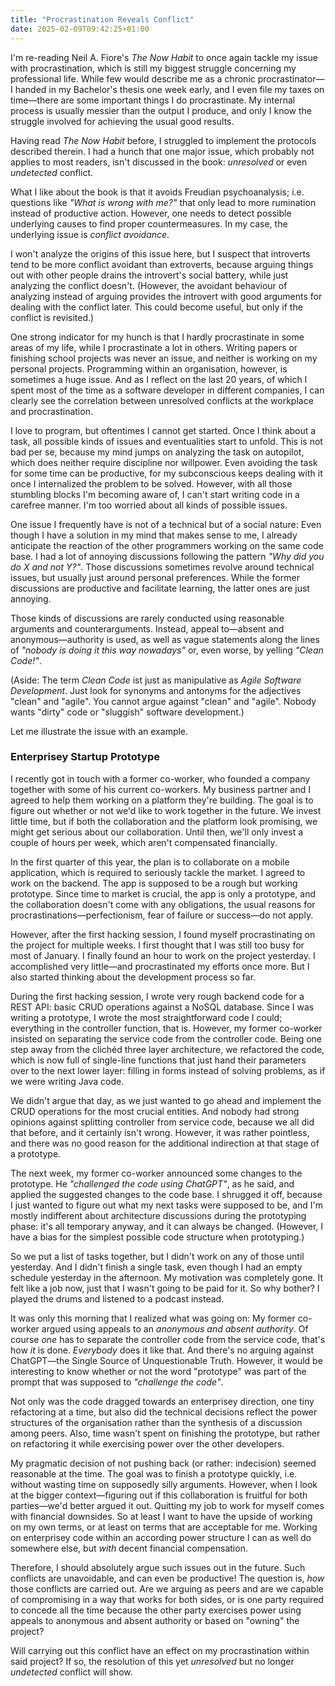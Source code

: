 ```yaml
---
title: "Procrastination Reveals Conflict"
date: 2025-02-09T09:42:25+01:00
---
```


I'm re-reading Neil A. Fiore's _The Now Habit_ to once again tackle my issue
with procrastination, which is still my biggest struggle concerning my
professional life. While few would describe me as a chronic procrastinator—I
handed in my Bachelor's thesis one week early, and I even file my taxes on
time—there are some important things I do procrastinate. My internal process is
usually messier than the output I produce, and only I know the struggle
involved for achieving the usual good results.

Having read _The Now Habit_ before, I struggled to implement the protocols
described therein. I had a hunch that one major issue, which probably not
applies to most readers, isn't discussed in the book: _unresolved_ or even
_undetected_ conflict.

What I like about the book is that it avoids Freudian psychoanalysis; i.e.
questions like _"What is wrong with me?"_ that only lead to more rumination
instead of productive action. However, one needs to detect possible underlying
causes to find proper countermeasures. In my case, the underlying issue is
_conflict avoidance_. 

I won't analyze the origins of this issue here, but I suspect that introverts
tend to be more conflict avoidant than extroverts, because arguing things out
with other people drains the introvert's social battery, while just analyzing
the conflict doesn't. (However, the avoidant behaviour of analyzing instead of
arguing provides the introvert with good arguments for dealing with the
conflict later. This could become useful, but only if the conflict is
revisited.)

One strong indicator for my hunch is that I hardly procrastinate in some areas
of my life, while I procrastinate a lot in others. Writing papers or finishing
school projects was never an issue, and neither is working on my personal
projects. Programming within an organisation, however, is sometimes a huge
issue. And as I reflect on the last 20 years, of which I spent most of the time
as a software developer in different companies, I can clearly see the
correlation between unresolved conflicts at the workplace and procrastination.

I love to program, but oftentimes I cannot get started. Once I think about a
task, all possible kinds of issues and eventualities start to unfold. This is
not bad per se, because my mind jumps on analyzing the task on autopilot, which
does neither require discipline nor willpower. Even avoiding the task for some
time can be productive, for my subconscious keeps dealing with it once I
internalized the problem to be solved. However, with all those stumbling blocks
I'm becoming aware of, I can't start writing code in a carefree manner. I'm too
worried about all kinds of possible issues.

One issue I frequently have is not of a technical but of a social nature: Even
though I have a solution in my mind that makes sense to me, I already
anticipate the reaction of the other programmers working on the same code base.
I had a lot of annoying discussions following the pattern _"Why did you do X
and not Y?"_. Those discussions sometimes revolve around technical issues, but
usually just around personal preferences. While the former discussions are
productive and facilitate learning, the latter ones are just annoying.

Those kinds of discussions are rarely conducted using reasonable arguments and
counterarguments. Instead, appeal to—absent and anonymous—authority is used, as
well as vague statements along the lines of _"nobody is doing it this way
nowadays"_ or, even worse, by yelling _"Clean Code!"_.

(Aside: The term _Clean Code_ ist just as manipulative as _Agile Software
Development_. Just look for synonyms and antonyms for the adjectives "clean"
and "agile". You cannot argue against "clean" and "agile". Nobody wants "dirty"
code or "sluggish" software development.)

Let me illustrate the issue with an example.

### Enterprisey Startup Prototype

I recently got in touch with a former co-worker, who founded a company together
with some of his current co-workers. My business partner and I agreed to help
them working on a platform they're building. The goal is to figure out whether
or not we'd like to work together in the future. We invest little time, but if
both the collaboration and the platform look promising, we might get serious
about our collaboration. Until then, we'll only invest a couple of hours per
week, which aren't compensated financially.

In the first quarter of this year, the plan is to collaborate on a mobile
application, which is required to seriously tackle the market. I agreed to work
on the backend. The app is supposed to be a rough but working prototype. Since
time to market is crucial, the app is only a prototype, and the collaboration
doesn't come with any obligations, the usual reasons for
procrastinations—perfectionism, fear of failure or success—do not apply.

However, after the first hacking session, I found myself procrastinating on the
project for multiple weeks. I first thought that I was still too busy for most
of January. I finally found an hour to work on the project yesterday. I
accomplished very little—and procrastinated my efforts once more. But I also
started thinking about the development process so far.

During the first hacking session, I wrote very rough backend code for a REST
API: basic CRUD operations against a NoSQL database. Since I was writing a
prototype, I wrote the most straightforward code I could; everything in the
controller function, that is. However, my former co-worker insisted on
separating the service code from the controller code. Being one step away from
the clichéd three layer architecture, we refactored the code, which is now full
of single-line functions that just hand their parameters over to the next lower
layer: filling in forms instead of solving problems, as if we were writing Java
code.

We didn't argue that day, as we just wanted to go ahead and implement the CRUD
operations for the most crucial entities. And nobody had strong opinions
against splitting controller from service code, because we all did that before,
and it certainly isn't wrong. However, it was rather pointless, and there was
no good reason for the additional indirection at that stage of a prototype.

The next week, my former co-worker announced some changes to the prototype. He
_"challenged the code using ChatGPT"_, as he said, and applied the suggested
changes to the code base. I shrugged it off, because I just wanted to figure
out what my next tasks were supposed to be, and I'm mostly indifferent about
architecture discussions during the prototyping phase: it's all temporary
anyway, and it can always be changed. (However, I have a bias for the simplest
possible code structure when prototyping.)

So we put a list of tasks together, but I didn't work on any of those until
yesterday. And I didn't finish a single task, even though I had an empty
schedule yesterday in the afternoon. My motivation was completely gone. It felt
like a job now, just that I wasn't going to be paid for it. So why bother? I
played the drums and listened to a podcast instead.

It was only this morning that I realized what was going on: My former co-worker
argued using appeals to an _anonymous and absent authority_. Of course _one_
has to separate the controller code from the service code, that's how _it_ is
done. _Everybody_ does it like that. And there's no arguing against ChatGPT—the
Single Source of Unquestionable Truth. However, it would be interesting to know
whether or not the word "prototype" was part of the prompt that was supposed to
_"challenge the code"_.

Not only was the code dragged towards an enterprisey direction, one tiny
refactoring at a time, but also did the technical decisions reflect the power
structures of the organisation rather than the synthesis of a discussion among
peers. Also, time wasn't spent on finishing the prototype, but rather on
refactoring it while exercising power over the other developers.

My pragmatic decision of not pushing back (or rather: indecision) seemed
reasonable at the time. The goal was to finish a prototype quickly, i.e.
without wasting time on supposedly silly arguments. However, when I look at the
bigger context—figuring out if this collaboration is fruitful for both
parties—we'd better argued it out. Quitting my job to work for myself comes
with financial downsides. So at least I want to have the upside of working on
my own terms, or at least on terms that are acceptable for me. Working on
enterprisey code within an according power structure I can as well do somewhere
else, but _with_ decent financial compensation.

Therefore, I should absolutely argue such issues out in the future. Such
conflicts are unavoidable, and can even be productive! The question is, _how_
those conflicts are carried out. Are we arguing as peers and are we capable of
compromising in a way that works for both sides, or is one party required to
concede all the time because the other party exercises power using appeals to
anonymous and absent authority or based on "owning" the project?

Will carrying out this conflict have an effect on my procrastination within
said project? If so, the resolution of this yet _unresolved_ but no longer
_undetected_ conflict will show.
